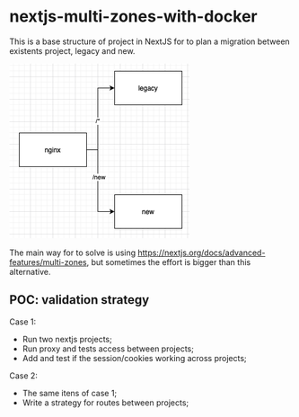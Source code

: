 # nextjs-multi-zones-with-docker

This is a base structure of project in NextJS for to plan a migration between existents project, legacy and new.

![alt text](https://raw.githubusercontent.com/henriqueweiand/nextjs-multi-zones-with-docker/master/assets/plan.png)

The main way for to solve is using https://nextjs.org/docs/advanced-features/multi-zones, but sometimes the effort is bigger than this alternative.

## POC: validation strategy

Case 1:

- Run two nextjs projects;
- Run proxy and tests access between projects;
- Add and test if the session/cookies working across projects;

Case 2:

- The same itens of case 1;
- Write a strategy for routes between projects;
